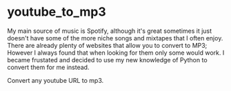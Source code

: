 # youtube_to_mp3

My main source of music is Spotify, although it's great sometimes it just doesn't have some of the more niche songs and mixtapes that I often enjoy. There are already plenty of websites that allow you to convert to MP3; However I always found that when looking for them only some would work. I became frustated and decided to use my new knowledge of Python to convert them for me instead.

Convert any youtube URL to mp3.

